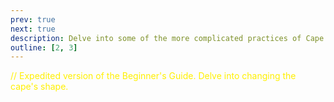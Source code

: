 ```yaml
---
prev: true
next: true
description: Delve into some of the more complicated practices of Cape Modding.
outline: [2, 3]
---
```


<font color="#FFF000">// Expedited version of the Beginner's Guide. Delve into changing the cape's shape.</font>